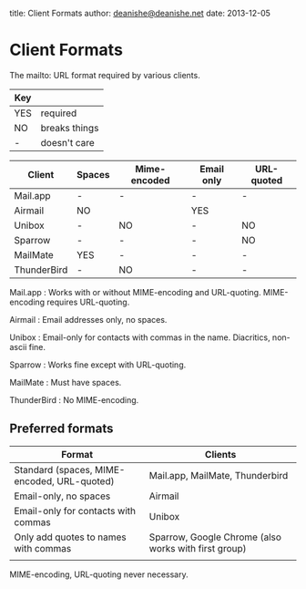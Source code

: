 title: Client Formats
author: deanishe@deanishe.net
date: 2013-12-05

# Client Formats #

The mailto: URL format required by various clients.

| Key |               |
| --- | ------------- |
| YES | required      |
| NO  | breaks things |
| -   | doesn't care  |


|    Client   | Spaces | Mime-encoded | Email only | URL-quoted |
| ----------- | ------ | ------------ | ---------- | ---------- |
| Mail.app    | -      | -            | -          | -          |
| Airmail     | NO     |              | YES        |            |
| Unibox      | -      | NO           | -          | NO         |
| Sparrow     | -      | -            | -          | NO         |
| MailMate    | YES    | -            | -          | -          |
| ThunderBird | -      | NO           | -          | -          |

Mail.app
: Works with or without MIME-encoding and URL-quoting. MIME-encoding requires URL-quoting.

Airmail
: Email addresses only, no spaces.

Unibox
: Email-only for contacts with commas in the name. Diacritics, non-ascii fine.

Sparrow
: Works fine except with URL-quoting.

MailMate
: Must have spaces.

ThunderBird
: No MIME-encoding.

## Preferred formats ##

|                    Format                   |                       Clients                        |
| ------------------------------------------- | ---------------------------------------------------- |
| Standard (spaces, MIME-encoded, URL-quoted) | Mail.app, MailMate, Thunderbird                      |
| Email-only, no spaces                       | Airmail                                              |
| Email-only for contacts with commas         | Unibox                                               |
| Only add quotes to names with commas        | Sparrow, Google Chrome (also works with first group) |
|                                             |                                                      |

MIME-encoding, URL-quoting never necessary.